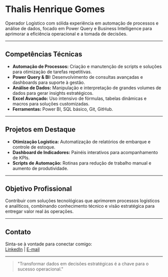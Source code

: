 # Thalis Henrique Gomes

Operador Logístico com sólida experiência em automação de processos e análise de dados, focado em Power Query e Business Intelligence para aprimorar a eficiência operacional e a tomada de decisões.

---

## Competências Técnicas

- **Automação de Processos:** Criação e manutenção de scripts e soluções para otimização de tarefas repetitivas.
- **Power Query & BI:** Desenvolvimento de consultas avançadas e dashboards para suporte à gestão.
- **Análise de Dados:** Manipulação e interpretação de grandes volumes de dados para gerar insights estratégicos.
- **Excel Avançado:** Uso intensivo de fórmulas, tabelas dinâmicas e macros para soluções customizadas.
- **Ferramentas:** Power BI, SQL básico, Git, GitHub.

---

## Projetos em Destaque

- **Otimização Logística:** Automatização de relatórios de embarque e controle de estoque.
- **Dashboard de Indicadores:** Painéis interativos para acompanhamento de KPIs.
- **Scripts de Automação:** Rotinas para redução de trabalho manual e aumento de produtividade.

---

## Objetivo Profissional

Contribuir com soluções tecnológicas que aprimorem processos logísticos e analíticos, combinando conhecimento técnico e visão estratégica para entregar valor real às operações.

---

## Contato

Sinta-se à vontade para conectar comigo:  
[LinkedIn](https://www.linkedin.com/in/thalisgomes) | [E-mail](mailto:thalis@email.com)

---

> "Transformar dados em decisões estratégicas é a chave para o sucesso operacional."
